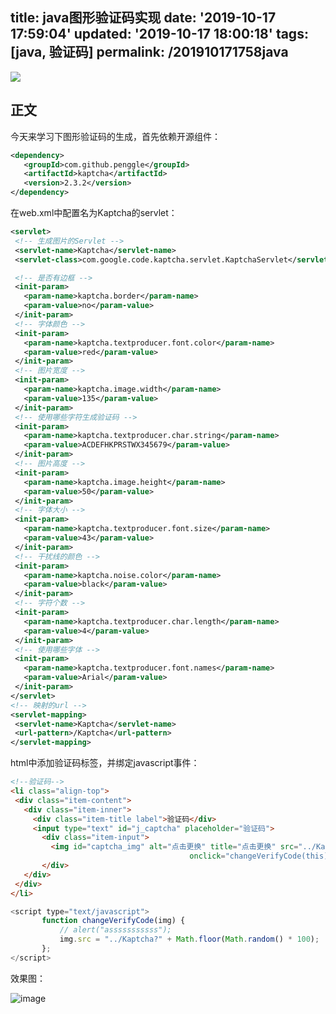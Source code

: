 title: java图形验证码实现
date: '2019-10-17 17:59:04'
updated: '2019-10-17 18:00:18'
tags: [java, 验证码]
permalink: /201910171758java
---
![](https://img.hacpai.com/bing/20190705.jpg?imageView2/1/w/960/h/540/interlace/1/q/100)


## 正文

今天来学习下图形验证码的生成，首先依赖开源组件：

```xml
<dependency>
   <groupId>com.github.penggle</groupId>
   <artifactId>kaptcha</artifactId>
   <version>2.3.2</version>
</dependency>
```

在web.xml中配置名为Kaptcha的servlet：

```xml
<servlet>
 <!-- 生成图片的Servlet -->
 <servlet-name>Kaptcha</servlet-name>
 <servlet-class>com.google.code.kaptcha.servlet.KaptchaServlet</servlet-class>

 <!-- 是否有边框 -->
 <init-param>
   <param-name>kaptcha.border</param-name>
   <param-value>no</param-value>
 </init-param>
 <!-- 字体颜色 -->
 <init-param>
   <param-name>kaptcha.textproducer.font.color</param-name>
   <param-value>red</param-value>
 </init-param>
 <!-- 图片宽度 -->
 <init-param>
   <param-name>kaptcha.image.width</param-name>
   <param-value>135</param-value>
 </init-param>
 <!-- 使用哪些字符生成验证码 -->
 <init-param>
   <param-name>kaptcha.textproducer.char.string</param-name>
   <param-value>ACDEFHKPRSTWX345679</param-value>
 </init-param>
 <!-- 图片高度 -->
 <init-param>
   <param-name>kaptcha.image.height</param-name>
   <param-value>50</param-value>
 </init-param>
 <!-- 字体大小 -->
 <init-param>
   <param-name>kaptcha.textproducer.font.size</param-name>
   <param-value>43</param-value>
 </init-param>
 <!-- 干扰线的颜色 -->
 <init-param>
   <param-name>kaptcha.noise.color</param-name>
   <param-value>black</param-value>
 </init-param>
 <!-- 字符个数 -->
 <init-param>
   <param-name>kaptcha.textproducer.char.length</param-name>
   <param-value>4</param-value>
 </init-param>
 <!-- 使用哪些字体 -->
 <init-param>
   <param-name>kaptcha.textproducer.font.names</param-name>
   <param-value>Arial</param-value>
 </init-param>
</servlet>
<!-- 映射的url -->
<servlet-mapping>
 <servlet-name>Kaptcha</servlet-name>
 <url-pattern>/Kaptcha</url-pattern>
</servlet-mapping>
```

html中添加验证码标签，并绑定javascript事件：


```html
<!--验证码-->
<li class="align-top">
 <div class="item-content">
   <div class="item-inner">
     <div class="item-title label">验证码</div>
     <input type="text" id="j_captcha" placeholder="验证码">
       <div class="item-input">
         <img id="captcha_img" alt="点击更换" title="点击更换" src="../Kaptcha"
                                        onclick="changeVerifyCode(this)"/>
       </div>
   </div>
 </div>
</li>
```
```js
<script type="text/javascript">
       function changeVerifyCode(img) {
           // alert("asssssssssss");
           img.src = "../Kaptcha?" + Math.floor(Math.random() * 100);
       };
</script>
```

效果图：

![image](https://imgconvert.csdnimg.cn/aHR0cDovL3VwbG9hZC1pbWFnZXMuamlhbnNodS5pby91cGxvYWRfaW1hZ2VzLzkxMzQ3NjMtNTJlMzVhNTQ4ODIxZGM0ZQ?x-oss-process=image/format,png)

